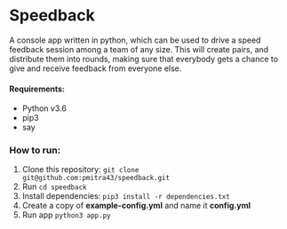 # Speedback
A console app written in python, which can be used to drive a speed feedback session among a team of any size.
This will create pairs, and distribute them into rounds, making sure that everybody gets a chance to give and receive feedback from everyone else.

#### Requirements:
* Python v3.6
* pip3
* say

### How to run:
1. Clone this repository: `git clone git@github.com:pmitra43/speedback.git`
2. Run `cd speedback`
3. Install dependencies: `pip3 install -r dependencies.txt`
4. Create a copy of **example-config.yml** and name it **config.yml**
5. Run app `python3 app.py`
